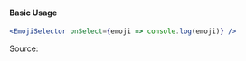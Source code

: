 #### Basic Usage

```jsx
<EmojiSelector onSelect={emoji => console.log(emoji)} />
```

Source:

```js { "file": "./EmojiSelector.js" }
```
